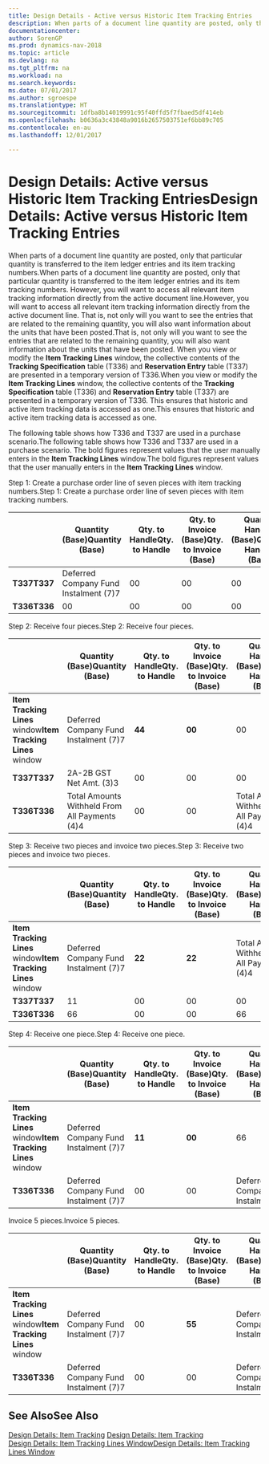```yaml
---
title: Design Details - Active versus Historic Item Tracking Entries
description: When parts of a document line quantity are posted, only that particular quantity is transferred to the item ledger entries and its item tracking numbers. However, you will want to access all relevant item tracking information directly from the active document line. That is, not only will you want to see the entries that are related to the remaining quantity, you will also want information about the units that have been posted. When you view or modify the **Item Tracking Lines** window, the collective contents of the **Tracking Specification** table (T336) and **Reservation Entry** table (T337) are presented in a temporary version of T336. This ensures that historic and active item tracking data is accessed as one.
documentationcenter: 
author: SorenGP
ms.prod: dynamics-nav-2018
ms.topic: article
ms.devlang: na
ms.tgt_pltfrm: na
ms.workload: na
ms.search.keywords: 
ms.date: 07/01/2017
ms.author: sgroespe
ms.translationtype: HT
ms.sourcegitcommit: 1dfba8b14019991c95f40ffd5f7fbaed5df414eb
ms.openlocfilehash: b0636a3c43848a9016b2657503751ef6bb89c705
ms.contentlocale: en-au
ms.lasthandoff: 12/01/2017

---
```

# <a name="design-details-active-versus-historic-item-tracking-entries"></a><span data-ttu-id="6ffeb-107">Design Details: Active versus Historic Item Tracking Entries</span><span class="sxs-lookup"><span data-stu-id="6ffeb-107">Design Details: Active versus Historic Item Tracking Entries</span></span>
<span data-ttu-id="6ffeb-108">When parts of a document line quantity are posted, only that particular quantity is transferred to the item ledger entries and its item tracking numbers.</span><span class="sxs-lookup"><span data-stu-id="6ffeb-108">When parts of a document line quantity are posted, only that particular quantity is transferred to the item ledger entries and its item tracking numbers.</span></span> <span data-ttu-id="6ffeb-109">However, you will want to access all relevant item tracking information directly from the active document line.</span><span class="sxs-lookup"><span data-stu-id="6ffeb-109">However, you will want to access all relevant item tracking information directly from the active document line.</span></span> <span data-ttu-id="6ffeb-110">That is, not only will you want to see the entries that are related to the remaining quantity, you will also want information about the units that have been posted.</span><span class="sxs-lookup"><span data-stu-id="6ffeb-110">That is, not only will you want to see the entries that are related to the remaining quantity, you will also want information about the units that have been posted.</span></span> <span data-ttu-id="6ffeb-111">When you view or modify the **Item Tracking Lines** window, the collective contents of the **Tracking Specification** table (T336) and **Reservation Entry** table (T337) are presented in a temporary version of T336.</span><span class="sxs-lookup"><span data-stu-id="6ffeb-111">When you view or modify the **Item Tracking Lines** window, the collective contents of the **Tracking Specification** table (T336) and **Reservation Entry** table (T337) are presented in a temporary version of T336.</span></span> <span data-ttu-id="6ffeb-112">This ensures that historic and active item tracking data is accessed as one.</span><span class="sxs-lookup"><span data-stu-id="6ffeb-112">This ensures that historic and active item tracking data is accessed as one.</span></span>  

 <span data-ttu-id="6ffeb-113">The following table shows how T336 and T337 are used in a purchase scenario.</span><span class="sxs-lookup"><span data-stu-id="6ffeb-113">The following table shows how T336 and T337 are used in a purchase scenario.</span></span> <span data-ttu-id="6ffeb-114">The bold figures represent values that the user manually enters in the **Item Tracking Lines** window.</span><span class="sxs-lookup"><span data-stu-id="6ffeb-114">The bold figures represent values that the user manually enters in the **Item Tracking Lines** window.</span></span>  

 <span data-ttu-id="6ffeb-115">Step 1: Create a purchase order line of seven pieces with item tracking numbers.</span><span class="sxs-lookup"><span data-stu-id="6ffeb-115">Step 1: Create a purchase order line of seven pieces with item tracking numbers.</span></span>  

||<span data-ttu-id="6ffeb-116">**Quantity (Base)**</span><span class="sxs-lookup"><span data-stu-id="6ffeb-116">**Quantity (Base)**</span></span>|<span data-ttu-id="6ffeb-117">**Qty. to Handle**</span><span class="sxs-lookup"><span data-stu-id="6ffeb-117">**Qty. to Handle**</span></span>|<span data-ttu-id="6ffeb-118">**Qty. to Invoice (Base)**</span><span class="sxs-lookup"><span data-stu-id="6ffeb-118">**Qty. to Invoice (Base)**</span></span>|<span data-ttu-id="6ffeb-119">**Quantity Handled (Base)**</span><span class="sxs-lookup"><span data-stu-id="6ffeb-119">**Quantity Handled (Base)**</span></span>|<span data-ttu-id="6ffeb-120">**Quantity Invoiced (Base)**</span><span class="sxs-lookup"><span data-stu-id="6ffeb-120">**Quantity Invoiced (Base)**</span></span>|  
|-|----------------------------------------------|--------------------------------------------|------------------------------------------------------|-------------------------------------------------------|--------------------------------------------------------|  
|<span data-ttu-id="6ffeb-121">**T337**</span><span class="sxs-lookup"><span data-stu-id="6ffeb-121">**T337**</span></span>|<span data-ttu-id="6ffeb-122">Deferred Company Fund Instalment (7)</span><span class="sxs-lookup"><span data-stu-id="6ffeb-122">7</span></span>|<span data-ttu-id="6ffeb-123">0</span><span class="sxs-lookup"><span data-stu-id="6ffeb-123">0</span></span>|<span data-ttu-id="6ffeb-124">0</span><span class="sxs-lookup"><span data-stu-id="6ffeb-124">0</span></span>|<span data-ttu-id="6ffeb-125">0</span><span class="sxs-lookup"><span data-stu-id="6ffeb-125">0</span></span>|<span data-ttu-id="6ffeb-126">0</span><span class="sxs-lookup"><span data-stu-id="6ffeb-126">0</span></span>|  
|<span data-ttu-id="6ffeb-127">**T336**</span><span class="sxs-lookup"><span data-stu-id="6ffeb-127">**T336**</span></span>|<span data-ttu-id="6ffeb-128">0</span><span class="sxs-lookup"><span data-stu-id="6ffeb-128">0</span></span>|<span data-ttu-id="6ffeb-129">0</span><span class="sxs-lookup"><span data-stu-id="6ffeb-129">0</span></span>|<span data-ttu-id="6ffeb-130">0</span><span class="sxs-lookup"><span data-stu-id="6ffeb-130">0</span></span>|<span data-ttu-id="6ffeb-131">0</span><span class="sxs-lookup"><span data-stu-id="6ffeb-131">0</span></span>|<span data-ttu-id="6ffeb-132">0</span><span class="sxs-lookup"><span data-stu-id="6ffeb-132">0</span></span>|  

 <span data-ttu-id="6ffeb-133">Step 2: Receive four pieces.</span><span class="sxs-lookup"><span data-stu-id="6ffeb-133">Step 2: Receive four pieces.</span></span>  

||<span data-ttu-id="6ffeb-134">**Quantity (Base)**</span><span class="sxs-lookup"><span data-stu-id="6ffeb-134">**Quantity (Base)**</span></span>|<span data-ttu-id="6ffeb-135">**Qty. to Handle**</span><span class="sxs-lookup"><span data-stu-id="6ffeb-135">**Qty. to Handle**</span></span>|<span data-ttu-id="6ffeb-136">**Qty. to Invoice (Base)**</span><span class="sxs-lookup"><span data-stu-id="6ffeb-136">**Qty. to Invoice (Base)**</span></span>|<span data-ttu-id="6ffeb-137">**Quantity Handled (Base)**</span><span class="sxs-lookup"><span data-stu-id="6ffeb-137">**Quantity Handled (Base)**</span></span>|<span data-ttu-id="6ffeb-138">**Quantity Invoiced (Base)**</span><span class="sxs-lookup"><span data-stu-id="6ffeb-138">**Quantity Invoiced (Base)**</span></span>|  
|-|----------------------------------------------|--------------------------------------------|------------------------------------------------------|-------------------------------------------------------|--------------------------------------------------------|  
|<span data-ttu-id="6ffeb-139">**Item Tracking Lines** window</span><span class="sxs-lookup"><span data-stu-id="6ffeb-139">**Item Tracking Lines** window</span></span>|<span data-ttu-id="6ffeb-140">Deferred Company Fund Instalment (7)</span><span class="sxs-lookup"><span data-stu-id="6ffeb-140">7</span></span>|<span data-ttu-id="6ffeb-141">**4**</span><span class="sxs-lookup"><span data-stu-id="6ffeb-141">**4**</span></span>|<span data-ttu-id="6ffeb-142">**0**</span><span class="sxs-lookup"><span data-stu-id="6ffeb-142">**0**</span></span>|<span data-ttu-id="6ffeb-143">0</span><span class="sxs-lookup"><span data-stu-id="6ffeb-143">0</span></span>|<span data-ttu-id="6ffeb-144">0</span><span class="sxs-lookup"><span data-stu-id="6ffeb-144">0</span></span>|  
|<span data-ttu-id="6ffeb-145">**T337**</span><span class="sxs-lookup"><span data-stu-id="6ffeb-145">**T337**</span></span>|<span data-ttu-id="6ffeb-146">2A-2B GST Net Amt. (3)</span><span class="sxs-lookup"><span data-stu-id="6ffeb-146">3</span></span>|<span data-ttu-id="6ffeb-147">0</span><span class="sxs-lookup"><span data-stu-id="6ffeb-147">0</span></span>|<span data-ttu-id="6ffeb-148">0</span><span class="sxs-lookup"><span data-stu-id="6ffeb-148">0</span></span>|<span data-ttu-id="6ffeb-149">0</span><span class="sxs-lookup"><span data-stu-id="6ffeb-149">0</span></span>|<span data-ttu-id="6ffeb-150">0</span><span class="sxs-lookup"><span data-stu-id="6ffeb-150">0</span></span>|  
|<span data-ttu-id="6ffeb-151">**T336**</span><span class="sxs-lookup"><span data-stu-id="6ffeb-151">**T336**</span></span>|<span data-ttu-id="6ffeb-152">Total Amounts Withheld From All Payments (4)</span><span class="sxs-lookup"><span data-stu-id="6ffeb-152">4</span></span>|<span data-ttu-id="6ffeb-153">0</span><span class="sxs-lookup"><span data-stu-id="6ffeb-153">0</span></span>|<span data-ttu-id="6ffeb-154">0</span><span class="sxs-lookup"><span data-stu-id="6ffeb-154">0</span></span>|<span data-ttu-id="6ffeb-155">Total Amounts Withheld From All Payments (4)</span><span class="sxs-lookup"><span data-stu-id="6ffeb-155">4</span></span>|<span data-ttu-id="6ffeb-156">0</span><span class="sxs-lookup"><span data-stu-id="6ffeb-156">0</span></span>|  

 <span data-ttu-id="6ffeb-157">Step 3: Receive two pieces and invoice two pieces.</span><span class="sxs-lookup"><span data-stu-id="6ffeb-157">Step 3: Receive two pieces and invoice two pieces.</span></span>  

||<span data-ttu-id="6ffeb-158">**Quantity (Base)**</span><span class="sxs-lookup"><span data-stu-id="6ffeb-158">**Quantity (Base)**</span></span>|<span data-ttu-id="6ffeb-159">**Qty. to Handle**</span><span class="sxs-lookup"><span data-stu-id="6ffeb-159">**Qty. to Handle**</span></span>|<span data-ttu-id="6ffeb-160">**Qty. to Invoice (Base)**</span><span class="sxs-lookup"><span data-stu-id="6ffeb-160">**Qty. to Invoice (Base)**</span></span>|<span data-ttu-id="6ffeb-161">**Quantity Handled (Base)**</span><span class="sxs-lookup"><span data-stu-id="6ffeb-161">**Quantity Handled (Base)**</span></span>|<span data-ttu-id="6ffeb-162">**Quantity Invoiced (Base)**</span><span class="sxs-lookup"><span data-stu-id="6ffeb-162">**Quantity Invoiced (Base)**</span></span>|  
|-|----------------------------------------------|--------------------------------------------|------------------------------------------------------|-------------------------------------------------------|--------------------------------------------------------|  
|<span data-ttu-id="6ffeb-163">**Item Tracking Lines** window</span><span class="sxs-lookup"><span data-stu-id="6ffeb-163">**Item Tracking Lines** window</span></span>|<span data-ttu-id="6ffeb-164">Deferred Company Fund Instalment (7)</span><span class="sxs-lookup"><span data-stu-id="6ffeb-164">7</span></span>|<span data-ttu-id="6ffeb-165">**2**</span><span class="sxs-lookup"><span data-stu-id="6ffeb-165">**2**</span></span>|<span data-ttu-id="6ffeb-166">**2**</span><span class="sxs-lookup"><span data-stu-id="6ffeb-166">**2**</span></span>|<span data-ttu-id="6ffeb-167">Total Amounts Withheld From All Payments (4)</span><span class="sxs-lookup"><span data-stu-id="6ffeb-167">4</span></span>|<span data-ttu-id="6ffeb-168">0</span><span class="sxs-lookup"><span data-stu-id="6ffeb-168">0</span></span>|  
|<span data-ttu-id="6ffeb-169">**T337**</span><span class="sxs-lookup"><span data-stu-id="6ffeb-169">**T337**</span></span>|<span data-ttu-id="6ffeb-170">1</span><span class="sxs-lookup"><span data-stu-id="6ffeb-170">1</span></span>|<span data-ttu-id="6ffeb-171">0</span><span class="sxs-lookup"><span data-stu-id="6ffeb-171">0</span></span>|<span data-ttu-id="6ffeb-172">0</span><span class="sxs-lookup"><span data-stu-id="6ffeb-172">0</span></span>|<span data-ttu-id="6ffeb-173">0</span><span class="sxs-lookup"><span data-stu-id="6ffeb-173">0</span></span>|<span data-ttu-id="6ffeb-174">0</span><span class="sxs-lookup"><span data-stu-id="6ffeb-174">0</span></span>|  
|<span data-ttu-id="6ffeb-175">**T336**</span><span class="sxs-lookup"><span data-stu-id="6ffeb-175">**T336**</span></span>|<span data-ttu-id="6ffeb-176">6</span><span class="sxs-lookup"><span data-stu-id="6ffeb-176">6</span></span>|<span data-ttu-id="6ffeb-177">0</span><span class="sxs-lookup"><span data-stu-id="6ffeb-177">0</span></span>|<span data-ttu-id="6ffeb-178">0</span><span class="sxs-lookup"><span data-stu-id="6ffeb-178">0</span></span>|<span data-ttu-id="6ffeb-179">6</span><span class="sxs-lookup"><span data-stu-id="6ffeb-179">6</span></span>|<span data-ttu-id="6ffeb-180">2</span><span class="sxs-lookup"><span data-stu-id="6ffeb-180">2</span></span>|  

 <span data-ttu-id="6ffeb-181">Step 4: Receive one piece.</span><span class="sxs-lookup"><span data-stu-id="6ffeb-181">Step 4: Receive one piece.</span></span>  

||<span data-ttu-id="6ffeb-182">**Quantity (Base)**</span><span class="sxs-lookup"><span data-stu-id="6ffeb-182">**Quantity (Base)**</span></span>|<span data-ttu-id="6ffeb-183">**Qty. to Handle**</span><span class="sxs-lookup"><span data-stu-id="6ffeb-183">**Qty. to Handle**</span></span>|<span data-ttu-id="6ffeb-184">**Qty. to Invoice (Base)**</span><span class="sxs-lookup"><span data-stu-id="6ffeb-184">**Qty. to Invoice (Base)**</span></span>|<span data-ttu-id="6ffeb-185">**Quantity Handled (Base)**</span><span class="sxs-lookup"><span data-stu-id="6ffeb-185">**Quantity Handled (Base)**</span></span>|<span data-ttu-id="6ffeb-186">**Quantity Invoiced (Base)**</span><span class="sxs-lookup"><span data-stu-id="6ffeb-186">**Quantity Invoiced (Base)**</span></span>|  
|-|----------------------------------------------|--------------------------------------------|------------------------------------------------------|-------------------------------------------------------|--------------------------------------------------------|  
|<span data-ttu-id="6ffeb-187">**Item Tracking Lines** window</span><span class="sxs-lookup"><span data-stu-id="6ffeb-187">**Item Tracking Lines** window</span></span>|<span data-ttu-id="6ffeb-188">Deferred Company Fund Instalment (7)</span><span class="sxs-lookup"><span data-stu-id="6ffeb-188">7</span></span>|<span data-ttu-id="6ffeb-189">**1**</span><span class="sxs-lookup"><span data-stu-id="6ffeb-189">**1**</span></span>|<span data-ttu-id="6ffeb-190">**0**</span><span class="sxs-lookup"><span data-stu-id="6ffeb-190">**0**</span></span>|<span data-ttu-id="6ffeb-191">6</span><span class="sxs-lookup"><span data-stu-id="6ffeb-191">6</span></span>|<span data-ttu-id="6ffeb-192">2</span><span class="sxs-lookup"><span data-stu-id="6ffeb-192">2</span></span>|  
|<span data-ttu-id="6ffeb-193">**T336**</span><span class="sxs-lookup"><span data-stu-id="6ffeb-193">**T336**</span></span>|<span data-ttu-id="6ffeb-194">Deferred Company Fund Instalment (7)</span><span class="sxs-lookup"><span data-stu-id="6ffeb-194">7</span></span>|<span data-ttu-id="6ffeb-195">0</span><span class="sxs-lookup"><span data-stu-id="6ffeb-195">0</span></span>|<span data-ttu-id="6ffeb-196">0</span><span class="sxs-lookup"><span data-stu-id="6ffeb-196">0</span></span>|<span data-ttu-id="6ffeb-197">Deferred Company Fund Instalment (7)</span><span class="sxs-lookup"><span data-stu-id="6ffeb-197">7</span></span>|<span data-ttu-id="6ffeb-198">2</span><span class="sxs-lookup"><span data-stu-id="6ffeb-198">2</span></span>|  

 <span data-ttu-id="6ffeb-199">Invoice 5 pieces.</span><span class="sxs-lookup"><span data-stu-id="6ffeb-199">Invoice 5 pieces.</span></span>  

||<span data-ttu-id="6ffeb-200">**Quantity (Base)**</span><span class="sxs-lookup"><span data-stu-id="6ffeb-200">**Quantity (Base)**</span></span>|<span data-ttu-id="6ffeb-201">**Qty. to Handle**</span><span class="sxs-lookup"><span data-stu-id="6ffeb-201">**Qty. to Handle**</span></span>|<span data-ttu-id="6ffeb-202">**Qty. to Invoice (Base)**</span><span class="sxs-lookup"><span data-stu-id="6ffeb-202">**Qty. to Invoice (Base)**</span></span>|<span data-ttu-id="6ffeb-203">**Quantity Handled (Base)**</span><span class="sxs-lookup"><span data-stu-id="6ffeb-203">**Quantity Handled (Base)**</span></span>|<span data-ttu-id="6ffeb-204">**Quantity Invoiced (Base)**</span><span class="sxs-lookup"><span data-stu-id="6ffeb-204">**Quantity Invoiced (Base)**</span></span>|  
|-|----------------------------------------------|--------------------------------------------|------------------------------------------------------|-------------------------------------------------------|--------------------------------------------------------|  
|<span data-ttu-id="6ffeb-205">**Item Tracking Lines** window</span><span class="sxs-lookup"><span data-stu-id="6ffeb-205">**Item Tracking Lines** window</span></span>|<span data-ttu-id="6ffeb-206">Deferred Company Fund Instalment (7)</span><span class="sxs-lookup"><span data-stu-id="6ffeb-206">7</span></span>|<span data-ttu-id="6ffeb-207">0</span><span class="sxs-lookup"><span data-stu-id="6ffeb-207">0</span></span>|<span data-ttu-id="6ffeb-208">**5**</span><span class="sxs-lookup"><span data-stu-id="6ffeb-208">**5**</span></span>|<span data-ttu-id="6ffeb-209">Deferred Company Fund Instalment (7)</span><span class="sxs-lookup"><span data-stu-id="6ffeb-209">7</span></span>|<span data-ttu-id="6ffeb-210">2</span><span class="sxs-lookup"><span data-stu-id="6ffeb-210">2</span></span>|  
|<span data-ttu-id="6ffeb-211">**T336**</span><span class="sxs-lookup"><span data-stu-id="6ffeb-211">**T336**</span></span>|<span data-ttu-id="6ffeb-212">Deferred Company Fund Instalment (7)</span><span class="sxs-lookup"><span data-stu-id="6ffeb-212">7</span></span>|<span data-ttu-id="6ffeb-213">0</span><span class="sxs-lookup"><span data-stu-id="6ffeb-213">0</span></span>|<span data-ttu-id="6ffeb-214">0</span><span class="sxs-lookup"><span data-stu-id="6ffeb-214">0</span></span>|<span data-ttu-id="6ffeb-215">Deferred Company Fund Instalment (7)</span><span class="sxs-lookup"><span data-stu-id="6ffeb-215">7</span></span>|<span data-ttu-id="6ffeb-216">Deferred Company Fund Instalment (7)</span><span class="sxs-lookup"><span data-stu-id="6ffeb-216">7</span></span>|  

## <a name="see-also"></a><span data-ttu-id="6ffeb-217">See Also</span><span class="sxs-lookup"><span data-stu-id="6ffeb-217">See Also</span></span>  
 <span data-ttu-id="6ffeb-218">[Design Details: Item Tracking](design-details-item-tracking.md) </span><span class="sxs-lookup"><span data-stu-id="6ffeb-218">[Design Details: Item Tracking](design-details-item-tracking.md) </span></span>  
 [<span data-ttu-id="6ffeb-219">Design Details: Item Tracking Lines Window</span><span class="sxs-lookup"><span data-stu-id="6ffeb-219">Design Details: Item Tracking Lines Window</span></span>](design-details-item-tracking-lines-window.md)

